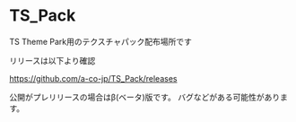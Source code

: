 # TS_Pack

TS Theme Park用のテクスチャパック配布場所です

リリースは以下より確認

https://github.com/a-co-jp/TS_Pack/releases
 
 公開がプレリリースの場合はβ(ベータ)版です。
 バグなどがある可能性があります。
